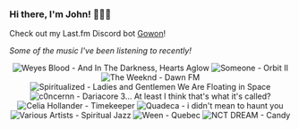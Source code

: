 ### Hi there, I'm John! 🏄🏻‍♂️

Check out my Last.fm Discord bot [Gowon](http://gowon.ca)!

_Some of the music I've been listening to recently!_


<!-- lastfm -->
<p align="center"><img src="https://lastfm.freetls.fastly.net/i/u/64s/8214c56f1e5bc67fcd1f29073dedf822.jpg" title="Weyes Blood - And In The Darkness, Hearts Aglow"> <img src="https://lastfm.freetls.fastly.net/i/u/64s/9b4463f17f724b64fb0a3df0dbff35d1.jpg" title="Someone - Orbit II"> <img src="https://lastfm.freetls.fastly.net/i/u/64s/7da8e979d89d285b5ddf44e64b92f16c.jpg" title="The Weeknd - Dawn FM"> <img src="https://lastfm.freetls.fastly.net/i/u/64s/99a8382a6c0e488da0a870643629296c.png" title="Spiritualized - Ladies and Gentlemen We Are Floating in Space"> <img src="https://lastfm.freetls.fastly.net/i/u/64s/aaee178428cda2ea7d2da810812fd4fe.jpg" title="c0ncernn - Dariacore 3... At least I think that's what it's called?"> <img src="https://lastfm.freetls.fastly.net/i/u/64s/aea7d6a750d938c949985dd3b39801a7.jpg" title="Celia Hollander - Timekeeper"> <img src="https://lastfm.freetls.fastly.net/i/u/64s/1569198c4cf0a3b2ff8728975e8359fa.png" title="Quadeca - i didn't mean to haunt you"> <img src="https://lastfm.freetls.fastly.net/i/u/64s/231a41d5716b457c92a7bdc2a11d5864.jpg" title="Various Artists - Spiritual Jazz"> <img src="https://lastfm.freetls.fastly.net/i/u/64s/adf9b04c01c346b5b866a63c7a281d9b.png" title="Ween - Quebec"> <img src="https://lastfm.freetls.fastly.net/i/u/64s/1f8255a78e07a8bc5912dc2cd6737f14.jpg" title="NCT DREAM - Candy"> </p>
